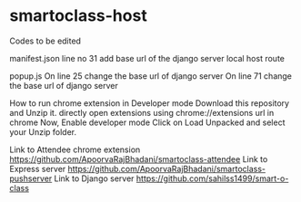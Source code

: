 # smartoclass-host

Codes to be edited

manifest.json line no 31
add base url of the django server local host route

popup.js
On line 25 change the base url of django server
On line 71 change the base url of django server

How to run chrome extension in Developer mode
Download this repository and Unzip it.
directly open extensions using chrome://extensions url in chrome
Now, Enable developer mode
Click on Load Unpacked and select your Unzip folder.

Link to Attendee chrome extension 
https://github.com/ApoorvaRajBhadani/smartoclass-attendee
Link to Express server
https://github.com/ApoorvaRajBhadani/smartoclass-pushserver
Link to Django server
https://github.com/sahilss1499/smart-o-class
